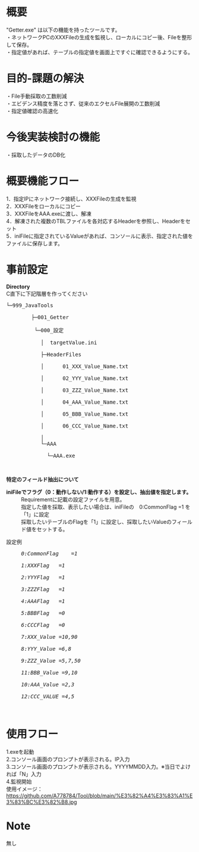 # 概要

"Getter.exe" は以下の機能を持ったツールです。<br>
・ネットワークPCのXXXFileの生成を監視し、ローカルにコピー後、Fileを整形して保存。<br>
・指定値があれば、テーブルの指定値を画面上ですぐに確認できるようにする。<br>

# 目的-課題の解決
・File手動採取の工数削減<br>
・エビデンス精度を落とさず、従来のエクセルFile展開の工数削減<br>
・指定値確認の高速化<br>

# 今後実装検討の機能
・採取したデータのDB化<br>

# 概要機能フロー
1．指定IPにネットワーク接続し、XXXFileの生成を監視<br>
2．XXXFileをローカルにコピー<br>
3．XXXFileをAAA.exeに渡し、解凍<br>
4．解凍された複数のTBLファイルを各対応するHeaderを参照し、Headerをセット<br>
5．iniFileに指定されているValueがあれば、コンソールに表示、指定された値をファイルに保存します。<br>


# 事前設定
<strong>Directory</strong><br>
C直下に下記階層を作ってください<BR>
<pre>
└─999_JavaTools<br>
        ├─001_Getter<br>
         └─000_設定<br>
           │  targetValue.ini<br>
           ├─HeaderFiles<br>
           │      01_XXX_Value_Name.txt<br>
           │      02_YYY_Value_Name.txt<br>
           │      03_ZZZ_Value_Name.txt<br>
           │      04_AAA_Value_Name.txt<br>
           │      05_BBB_Value_Name.txt<br>
           │      06_CCC_Value_Name.txt<br>
           │
           └─AAA<br>
             └─AAA.exe
</pre><br>

<strong>特定のフィールド抽出について</strong><br>
<dl>
    <strong><dt>iniFileでフラグ（0：動作しない/1:動作する）を設定し、抽出値を指定します。</dt></strong>
    <dd>Requirementに記載の設定ファイルを用意。</dd>
    <dd>指定した値を採取、表示したい場合は、iniFileの　0:CommonFlag	=1 を「1」に設定</dd>
    <dd>採取したいテーブルのFlagを「1」に設定し、採取したいValueのフィールド値をセットする。</dd>
</dl>

<dl>

設定例
<em>
<pre>
<dd>0:CommonFlag	=1</dd>
<dd>1:XXXFlag	=1 </dd>
<dd>2:YYYFlag	=1 </dd>
<dd>3:ZZZFlag	=1 </dd>
<dd>4:AAAFlag	=1 </dd>
<dd>5:BBBFlag	=0 </dd>
<dd>6:CCCFlag	=0 </dd>
<dd>7:XXX_Value =10,90 </dd>
<dd>8:YYY_Value =6,8 </dd>
<dd>9:ZZZ_Value =5,7,50 </dd>
<dd>11:BBB_Value =9,10 </dd>
<dd>10:AAA_Value =2,3 </dd>
<dd>12:CCC_VALUE =4,5 </dd>
</em>
</dl>
</pre>


# 使用フロー
1.exeを起動<br>
2.コンソール画面のプロンプトが表示される。IP入力<br>
3.コンソール画面のプロンプトが表示される。YYYYMMDD入力。※当日でよければ「N」入力<br>
4.監視開始<br>
使用イメージ：https://github.com/A778784/Tool/blob/main/%E3%82%A4%E3%83%A1%E3%83%BC%E3%82%B8.jpg


# Note
無し

